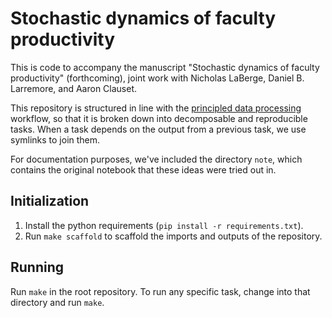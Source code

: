 # Stochastic dynamics of faculty productivity

This is code to accompany the manuscript "Stochastic dynamics of faculty productivity" (forthcoming), joint work with Nicholas LaBerge, Daniel B. Larremore, and Aaron Clauset.

This repository is structured in line with the [principled data processing](https://hrdag.org/2016/06/14/the-task-is-a-quantum-of-workflow/) workflow, so that it is broken down into decomposable and reproducible tasks. When a task depends on the output from a previous task, we use symlinks to join them.

For documentation purposes, we've included the directory `note`, which contains the original notebook that these ideas were tried out in.

## Initialization

1. Install the python requirements (`pip install -r requirements.txt`).
2. Run `make scaffold` to scaffold the imports and outputs of the repository.

## Running

Run `make` in the root repository. To run any specific task, change into that directory and run `make`.
